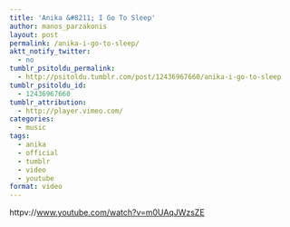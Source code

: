 ```yaml
---
title: 'Anika &#8211; I Go To Sleep'
author: manos_parzakonis
layout: post
permalink: /anika-i-go-to-sleep/
aktt_notify_twitter:
  - no
tumblr_psitoldu_permalink:
  - http://psitoldu.tumblr.com/post/12436967660/anika-i-go-to-sleep
tumblr_psitoldu_id:
  - 12436967660
tumblr_attribution:
  - http://player.vimeo.com/
categories:
  - music
tags:
  - anika
  - official
  - tumblr
  - video
  - youtube
format: video
---
```

httpv://www.youtube.com/watch?v=m0UAqJWzsZE

<!-- MixPanel Start !-->

  
  
<!-- MixPanel End -->